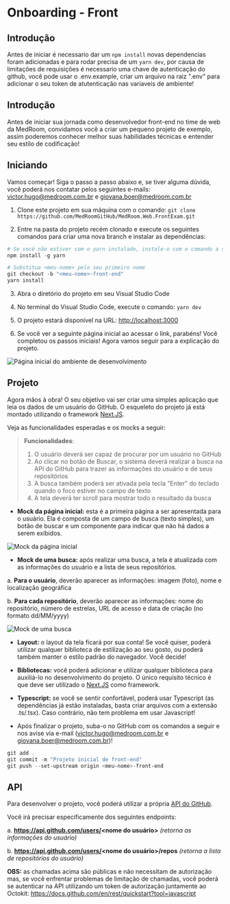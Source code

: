 # Onboarding - Front

## Introdução

Antes de iniciar é necessario dar um ``npm install`` novas dependencias foram adicionadas e para rodar precisa de um ```yarn dev```, por causa de limitações de requisições é necessario uma chave de autenticação do github, você pode usar o .env.example, criar um arquivo na raiz ".env" para adicionar o seu token de atutenticação nas variaveis de ambiente!


## Introdução

Antes de iniciar sua jornada como desenvolvedor front-end no time de web da MedRoom, convidamos você a criar um pequeno projeto de exemplo, assim poderemos conhecer melhor suas habilidades técnicas e entender seu estilo de codificação!

## Iniciando

Vamos começar! Siga o passo a passo abaixo e, se tiver alguma dúvida, você poderá nos contatar pelos seguintes e-mails: victor.hugo@medroom.com.br e giovana.boer@medroom.com.br

1. Clone este projeto em sua máquina com o comando: `git clone https://github.com/MedRoomGitHub/MedRoom.Web.FrontExam.git`

2. Entre na pasta do projeto recém clonado e execute os seguintes comandos para criar uma nova branch e instalar as dependências:

```powershell
# Se você não estiver com o yarn instalado, instale-o com o comando a seguir
npm install -g yarn

# Substitua <meu-nome> pelo seu primeiro nome
git checkout -b "<meu-nome>-front-end"
yarn install
```

3. Abra o diretório do projeto em seu Visual Studio Code

4. No terminal do Visual Studio Code, execute o comando: `yarn dev`

5. O projeto estará disponível na URL: [http://localhost:3000](http://localhost:3000)

6. Se você ver a seguinte página inicial ao acessar o link, parabéns! Você completou os passos iniciais! Agora vamos seguir para a explicação do projeto.

![Página inicial do ambiente de desenvolvimento](docs/img/pag_inicial.jpg)

## Projeto

Agora mãos à obra! O seu objetivo vai ser criar uma simples aplicação que leia os dados de um usuário do GitHub. O esqueleto do projeto já está montado utilizando o framework [Next.JS](https://nextjs.org/learn/foundations/about-nextjs).

Veja as funcionalidades esperadas e os mocks a seguir:

> **Funcionalidades**:
> 
> 1. O usuário deverá ser capaz de procurar por um usuário no GitHub
> 2. Ao clicar no botão de Buscar, o sistema deverá realizar a busca na API do GitHub para trazer as informações do usuário e de seus repositórios
> 3. A busca também poderá ser ativada pela tecla "Enter" do teclado quando o foco estiver no campo de texto
> 4. A tela deverá ter scroll para mostrar todo o resultado da busca


- **Mock da página inicial:** esta é a primeira página a ser apresentada para o usuário. Ela é composta de um campo de busca (texto simples), um botão de buscar e um componente para indicar que não há dados a serem exibidos.

![Mock da página inicial](docs/img/mock_pag_inicial.jpg)

- **Mock de uma busca:** após realizar uma busca, a tela é atualizada com as informações do usuário e a lista de seus repositórios.

a. **Para o usuário**, deverão aparecer as informações: imagem (foto), nome e localização geográfica

b. **Para cada repositório**, deverão aparecer as informações: nome do repositório, número de estrelas, URL de acesso e data de criação (no formato dd/MM/yyyy)

![Mock de uma busca](docs/img/mock_pag_busca.jpg)

- **Layout:** o layout da tela ficará por sua conta! Se você quiser, poderá utilizar qualquer biblioteca de estilização ao seu gosto, ou poderá também manter o estilo padrão do navegador. Você decide!

- **Bibliotecas:** você poderá adicionar e utilizar qualquer biblioteca para auxiliá-lo no desenvolvimento do projeto. O único requisito técnico é que deve ser utilizado o [Next.JS](https://nextjs.org/learn/foundations/about-nextjs) como framework.

- **Typescript:** se você se sentir confortável, poderá usar Typescript (as dependências já estão instaladas, basta criar arquivos com a extensão .ts/.tsx). Caso contrário, não tem problema em usar Javascript!

- Após finalizar o projeto, suba-o no GitHub com os comandos a seguir e nos avise via e-mail (victor.hugo@medroom.com.br e giovana.boer@medroom.com.br)!

```powershell
git add .
git commit -m "Projeto inicial de front-end"
git push --set-upstream origin <meu-nome>-front-end
```

## API

Para desenvolver o projeto, você poderá utilizar a própria [API do GitHub](https://docs.github.com/en/rest/guides/getting-started-with-the-rest-api).

Você irá precisar especificamente dos seguintes endpoints:

a. **https://api.github.com/users/<nome do usuário>** *(retorna as informações do usuário)*

b. **https://api.github.com/users/<nome do usuário>/repos** *(retorna a lista de repositórios do usuário)*

**OBS:** as chamadas acima são públicas e não necessitam de autorização mas, se você enfrentar problemas de limitação de chamadas, você poderá se autenticar na API utilizando um token de autorização juntamente ao Octokit: https://docs.github.com/en/rest/quickstart?tool=javascript

